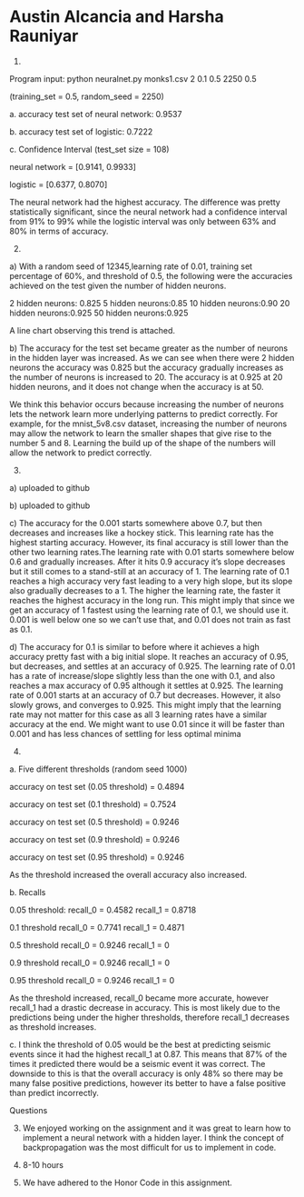 # Austin Alcancia and Harsha Rauniyar

1. 
Program input: python neuralnet.py monks1.csv 2 0.1 0.5 2250 0.5 

(training_set = 0.5, random_seed = 2250)

a. accuracy test set of neural network: 0.9537

b. accuracy test set of logistic: 0.7222

c. Confidence Interval (test_set size = 108)

neural network = [0.9141, 0.9933]

logistic = [0.6377, 0.8070]

The neural network had the highest accuracy. The difference was pretty statistically significant, since the neural network had a confidence interval from 91% to 99% while the logistic interval was only between 63% and 80% in terms of accuracy.

2.
a)
With a random seed of 12345,learning rate of 0.01, training set percentage of 60%, and threshold of 0.5, the following were the accuracies achieved on the test given the number of hidden neurons.

2 hidden neurons: 0.825
5 hidden neurons:0.85
10 hidden neurons:0.90
20 hidden neurons:0.925
50 hidden neurons:0.925

A line chart observing this trend is attached.

b) The accuracy for the test set became greater as the number of neurons in the hidden layer was increased. As we can see when there were 2 hidden neurons the accuracy was 0.825 but the accuracy gradually increases as the number of neurons is increased to 20. The accuracy is at 0.925 at 20 hidden neurons, and it does not change when the accuracy is at 50.

We think this behavior occurs because increasing the number of neurons lets the network learn more underlying patterns to predict correctly. For example, for the mnist_5v8.csv dataset, increasing the number of neurons may allow the network to learn the smaller shapes that give rise to the number 5 and 8. Learning the build up of the shape of the numbers will allow the network to predict correctly.

3.
a) uploaded to github

b) uploaded to github

c) The accuracy for the 0.001 starts somewhere above 0.7, but then decreases and increases like a hockey stick. This learning rate has the highest starting accuracy. However, its final accuracy is still lower than the other two learning rates.The learning rate with 0.01 starts somewhere below 0.6 and gradually increases. After it hits 0.9 accuracy it’s slope decreases but it still comes to a stand-still at an accuracy of 1. The learning rate of 0.1 reaches a high accuracy very fast leading to a very high slope, but its slope also gradually decreases to a 1. The higher the learning rate, the faster it reaches the highest accuracy in the long run. This might imply that since we get an accuracy of 1 fastest using the learning rate of 0.1, we should use it. 0.001  is well below one so we can’t use that, and 0.01 does not train as fast as 0.1.


d) The accuracy for 0.1 is similar to before where it achieves a high accuracy pretty fast with a big initial slope. It reaches an accuracy of 0.95, but decreases, and settles at an accuracy of 0.925. The learning rate of 0.01 has a rate of increase/slope slightly less than the one with 0.1, and also reaches a max accuracy of 0.95 although it settles at 0.925. The learning rate of 0.001 starts at an accuracy of 0.7 but decreases. However, it also slowly  grows, and converges to 0.925. This might imply that the learning rate may not matter for this case as all 3 learning rates have a similar accuracy at the end. We might want to use 0.01 since it will be faster than 0.001 and has less chances of settling for less optimal minima

4. 
a. Five different thresholds (random seed 1000)

accuracy on test set (0.05 threshold) = 0.4894

accuracy on test set (0.1 threshold) = 0.7524

accuracy on test set (0.5 threshold) = 0.9246

accuracy on test set (0.9 threshold) = 0.9246

accuracy on test set (0.95 threshold) = 0.9246

As the threshold increased the overall accuracy also increased. 

b. Recalls

0.05 threshold:
recall_0 = 0.4582
recall_1 = 0.8718

0.1 threshold
recall_0 = 0.7741
recall_1 = 0.4871

0.5 threshold 
recall_0 = 0.9246
recall_1 = 0

0.9 threshold 
recall_0 = 0.9246
recall_1 = 0

0.95 threshold 
recall_0 = 0.9246
recall_1 = 0

As the threshold increased, recall_0 became more accurate, however recall_1 had a drastic decrease in accuracy. This is most likely due to the predictions being under the higher thresholds, therefore recall_1 decreases as threshold increases.

c. I think the threshold of 0.05 would be the best at predicting seismic events since it had the highest recall_1 at 0.87. This means that 87% of the times it predicted there would be a seismic event it was correct. The downside to this is that the overall accuracy is only 48% so there may be many false positive predictions, however its better to have a false positive than predict incorrectly. 

Questions

3. We enjoyed working on the assignment and it was great to learn how to implement a neural network with a hidden layer. I think the concept of backpropagation was the most difficult for us to implement in code. 

4. 8-10 hours

5. We have adhered to the Honor Code in this assignment. 